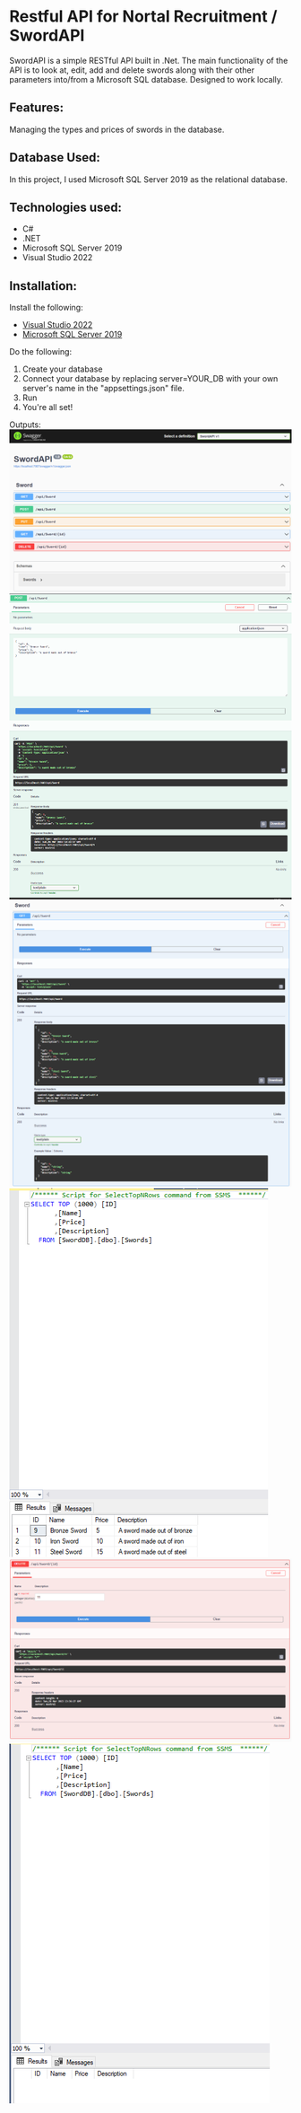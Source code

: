 # Restful API for Nortal Recruitment / SwordAPI

SwordAPI is a simple RESTful API built in .Net. The main functionality of the API is to look at, edit, add and delete swords along with their other parameters into/from a Microsoft SQL database. Designed to work locally.

## Features:

Managing the types and prices of swords in the database.

## Database Used:

In this project, I used Microsoft SQL Server 2019 as the relational database.

## Technologies used:
- C#
- .NET
- Microsoft SQL Server 2019
- Visual Studio 2022

## Installation:
Install the following:
- [Visual Studio 2022](https://visualstudio.microsoft.com/vs/)
- [Microsoft SQL Server 2019](https://www.microsoft.com/en-in/sql-server/sql-server-downloads)

Do the following:
1. Create your database
2. Connect your database by replacing server=YOUR_DB with your own server's name in the "appsettings.json" file.
3. Run
4. You're all set!

Outputs:
![Getting Started](./Http.png)
![Getting Started](./Post.png)
![Getting Started](./Get.png)
![Getting Started](./Db.png)
![Getting Started](./Delete.png)
![Getting Started](./Afterdelete.png)


